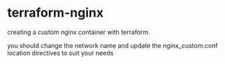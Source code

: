 # terraform-nginx
creating a custom nginx container with terraform.

you should change the network name and update the nginx_custom.conf location directives to suit your needs
